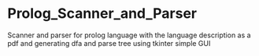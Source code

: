 # Prolog_Scanner_and_Parser

Scanner and parser for prolog language with the language description as a pdf and generating dfa and parse tree using tkinter simple GUI

